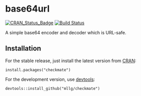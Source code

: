 # base64url

[![CRAN_Status_Badge](http://www.r-pkg.org/badges/version/base64url)](http://cran.r-project.org/package=base64url)
[![Build Status](https://travis-ci.org/mllg/base64url.svg?branch=master)](https://travis-ci.org/mllg/base64url)

A simple base64 encoder and decoder which is URL-safe.

## Installation
For the stable release, just install the latest version from [CRAN](http://cran.r-project.org/package=checkmate):
```{R}
install.packages("checkmate")
```
For the development version, use [devtools](http://cran.r-project.org/package=devtools):
```{R}
devtools::install_github("mllg/checkmate")
```
